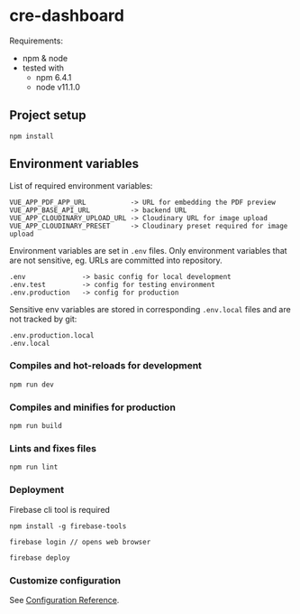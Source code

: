 # cre-dashboard

Requirements:

* npm & node
* tested with 
  * npm 6.4.1
  * node v11.1.0

## Project setup
```
npm install
```

## Environment variables
List of required environment variables:
```
VUE_APP_PDF_APP_URL           -> URL for embedding the PDF preview
VUE_APP_BASE_API_URL          -> backend URL 
VUE_APP_CLOUDINARY_UPLOAD_URL -> Cloudinary URL for image upload
VUE_APP_CLOUDINARY_PRESET     -> Cloudinary preset required for image upload
```

Environment variables are set in `.env` files. Only environment variables that are not sensitive, eg. URLs are committed into repository.
```
.env              -> basic config for local development
.env.test         -> config for testing environment
.env.production   -> config for production
```

Sensitive env variables are stored in corresponding `.env.local` files and are not tracked by git:
```
.env.production.local
.env.local
```

### Compiles and hot-reloads for development
```
npm run dev
```

### Compiles and minifies for production 
```
npm run build
```

### Lints and fixes files
```
npm run lint
```

### Deployment

Firebase cli tool is required
```
npm install -g firebase-tools
```

```
firebase login // opens web browser

firebase deploy
```

### Customize configuration
See [Configuration Reference](https://cli.vuejs.org/config/).
